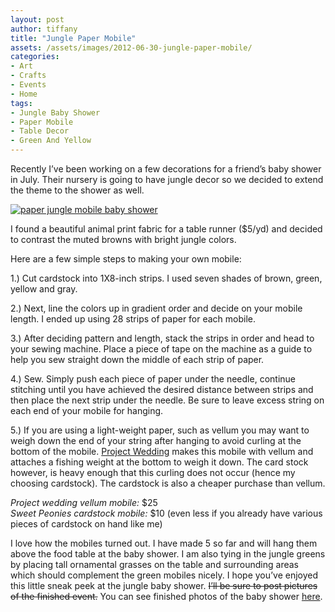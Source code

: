 ```yaml
---
layout: post
author: tiffany
title: "Jungle Paper Mobile"
assets: /assets/images/2012-06-30-jungle-paper-mobile/
categories: 
- Art
- Crafts
- Events
- Home
tags: 
- Jungle Baby Shower
- Paper Mobile
- Table Decor
- Green And Yellow
---
```


Recently I’ve been working on a few decorations for a friend’s baby shower in July. Their nursery is going to have jungle decor so we decided to extend the theme to the shower as well.

[![paper jungle mobile baby shower](jekyll_uploads/2012/06/paperjunglemobile-575x365.jpg "paperjunglemobile")](http://www.sweetpeonies.com/2012/06/jungle-paper-mobile/paperjunglemobile/)

I found a beautiful animal print fabric for a table runner ($5/yd) and decided to contrast the muted browns with bright jungle colors.

Here are a few simple steps to making your own mobile:

1.) Cut cardstock into 1X8-inch strips. I used seven shades of brown, green, yellow and gray.

2.) Next, line the colors up in gradient order and decide on your mobile length. I ended up using 28 strips of paper for each mobile.

3.) After deciding pattern and length, stack the strips in order and head to your sewing machine. Place a piece of tape on the machine as a guide to help you sew straight down the middle of each strip of paper.

4.) Sew. Simply push each piece of paper under the needle, continue stitching until you have achieved the desired distance between strips and then place the next strip under the needle. Be sure to leave excess string on each end of your mobile for hanging.

5.) If you are using a light-weight paper, such as vellum you may want to weigh down the end of your string after hanging to avoid curling at the bottom of the mobile. [Project Wedding](http://www.projectwedding.com/wedding-ideas/diy-modern-colorful-mobiles) makes this mobile with vellum and attaches a fishing weight at the bottom to weigh it down. The card stock however, is heavy enough that this curling does not occur (hence my choosing cardstock). The cardstock is also a cheaper purchase than vellum.

_Project wedding vellum mobile:_ $25  
_Sweet Peonies cardstock mobile:_ $10 (even less if you already have various pieces of cardstock on hand like me)

I love how the mobiles turned out. I have made 5 so far and will hang them above the food table at the baby shower. I am also tying in the jungle greens by placing tall ornamental grasses on the table and surrounding areas which should complement the green mobiles nicely. I hope you’ve enjoyed this little sneak peek at the jungle baby shower. <del datetime="2012-08-11T19:36:16+00:00">I’ll be sure to post pictures of the finished event.</del> You can see finished photos of the baby shower [here](http://www.sweetpeonies.com/2012/08/jungle-safari-baby-shower/).